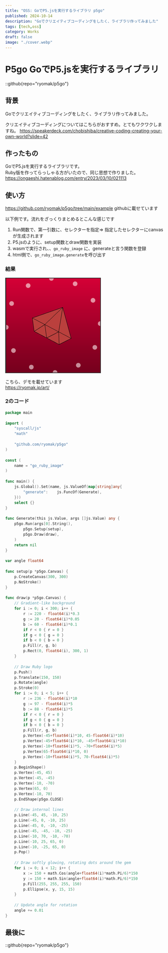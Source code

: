 ```yaml
---
title: "OSS: GoでP5.jsを実行するライブラリ p5go"
published: 2024-10-14
description: "Goでクリエイティブコーディングをしたく、ライブラリ作ってみました"
tags: [tech,oss]
category: Works
draft: false
image: "./cover.webp"
---
```


# P5go GoでP5.jsを実行するライブラリ
::github{repo="ryomak/p5go"}


## 背景
Goでクリエイティブコーディングをしたく、ライブラリ作ってみました。

クリエイティブコーディングについてはこちらがおすすめ。とてもワクワクしますね。
https://speakerdeck.com/chobishiba/creative-coding-creating-your-own-world?slide=42

## 作ったもの
GoでP5.jsを実行するライブラリです。  
Ruby版を作ってらっしゃる方がいたので、同じ思想で作りました。
https://ongaeshi.hatenablog.com/entry/2023/03/10/021113

## 使い方
https://github.com/ryomak/p5go/tree/main/example
githubに載せています

以下例です。流れをざっくりまとめるとこんな感じです
1. Run関数で、第一引数に、セレクターを指定=> 指定したセレクターにcanvasが生成されます  
2. P5.jsのように、setup関数とdraw関数を実装  
3. wasmで実行され、、`go_ruby_image` に、generateと言う関数を登録   
4. html側で、`go_ruby_image.generate`を呼び出す  

### 結果
![](art.png)


こちら、デモを載せています  
https://ryomak.jp/art/



### 2のコード
```go
package main

import (
	"syscall/js"
	"math"

	"github.com/ryomak/p5go"
)

const (
    name = "go_ruby_image"
)

func main() {
	js.Global().Set(name, js.ValueOf(map[string]any{
		"generate":    js.FuncOf(Generate),
	}))
	select {}
}

func Generate(this js.Value, args []js.Value) any {
	p5go.Run(args[0].String(),
		p5go.Setup(setup),
		p5go.Draw(draw),
	)
	return nil
}

var angle float64

func setup(p *p5go.Canvas) {
	p.CreateCanvas(300, 300)
	p.NoStroke()
}

func draw(p *p5go.Canvas) {
	// Gradient-like background
	for i := 0; i < 300; i++ {
		r := 220 - float64(i)*0.3
		g := 20 - float64(i)*0.05
		b := 60 - float64(i)*0.1
		if r < 0 { r = 0 }
		if g < 0 { g = 0 }
		if b < 0 { b = 0 }
		p.Fill(r, g, b)
		p.Rect(0, float64(i), 300, 1)
	}

	// Draw Ruby logo
	p.Push()
	p.Translate(150, 150)
	p.Rotate(angle)
	p.Stroke(0)
	for i := 0; i < 5; i++ {
    	r := 236 - float64(i)*10
        g := 97 - float64(i)*5
        b := 88 - float64(i)*5
        if r < 0 { r = 0 }
        if g < 0 { g = 0 }
        if b < 0 { b = 0 }
        p.Fill(r, g, b)
        p.Vertex(-45+float64(i)*10, 45-float64(i)*10)
        p.Vertex(-45+float64(i)*10, -45+float64(i)*10)
        p.Vertex(-10+float64(i)*5, -70+float64(i)*5)
        p.Vertex(65-float64(i)*10, 0)
        p.Vertex(-10+float64(i)*5, 70-float64(i)*5)
    }
	p.BeginShape()
	p.Vertex(-45, 45)
	p.Vertex(-45, -45)
	p.Vertex(-10, -70)
	p.Vertex(65, 0)
	p.Vertex(-10, 70)
	p.EndShape(p5go.CLOSE)

	// Draw internal lines
	p.Line(-45, 45, -10, 25)
	p.Line(-45, 0, -10, 25)
	p.Line(-45, 0, -10, -25)
	p.Line(-45, -45, -10, -25)
	p.Line(-10, 70, -10, -70)
	p.Line(-10, 25, 65, 0)
	p.Line(-10, -25, 65, 0)
	p.Pop()

	// Draw softly glowing, rotating dots around the gem
	for i := 0; i < 12; i++ {
		x := 150 + math.Cos(angle+float64(i)*math.Pi/6)*150
		y := 150 + math.Sin(angle+float64(i)*math.Pi/6)*150
		p.Fill(255, 255, 255, 150)
		p.Ellipse(x, y, 15, 15)
	}

	// Update angle for rotation
	angle += 0.01
}

```



## 最後に


::github{repo="ryomak/p5go"}

